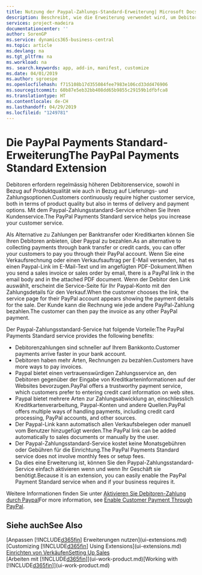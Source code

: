 ```yaml
---
title: Nutzung der Paypal-Zahlungs-Standard-Erweiterung| Microsoft Docs
description: Beschreibt, wie die Erweiterung verwendet wird, um Debitoren zu aktivieren, um Zahlungen mit Paypal zu leisten.
services: project-madeira
documentationcenter: ''
author: SorenGP
ms.service: dynamics365-business-central
ms.topic: article
ms.devlang: na
ms.tgt_pltfrm: na
ms.workload: na
ms. search.keywords: app, add-in, manifest, customize
ms.date: 04/01/2019
ms.author: sgroespe
ms.openlocfilehash: f715108b17d355084fee7983e106cd33dd476906
ms.sourcegitcommit: 60b87e5eb32bb408dd65b9855c29159b1dfbfca8
ms.translationtype: HT
ms.contentlocale: de-CH
ms.lasthandoff: 04/29/2019
ms.locfileid: "1249781"
---
```

# <a name="the-paypal-payments-standard-extension"></a><span data-ttu-id="c77ec-103">Die PayPal Payments Standard-Erweiterung</span><span class="sxs-lookup"><span data-stu-id="c77ec-103">The PayPal Payments Standard Extension</span></span>
<span data-ttu-id="c77ec-104">Debitoren erfordern regelmässig höheren Debitorenservice, sowohl in Bezug auf Produktqualität wie auch in Bezug auf Lieferungs- und Zahlungsoptionen.</span><span class="sxs-lookup"><span data-stu-id="c77ec-104">Customers continuously require higher customer service, both in terms of product quality but also in terms of delivery and payment options.</span></span> <span data-ttu-id="c77ec-105">Mit dem Paypal-Zahlungsstandard-Service erhöhen Sie Ihren Kundenservice.</span><span class="sxs-lookup"><span data-stu-id="c77ec-105">The PayPal Payments Standard service helps you increase your customer service.</span></span>

<span data-ttu-id="c77ec-106">Als Alternative zu Zahlungen per Banktransfer oder Kreditkarten können Sie Ihren Debitoren anbieten, über Paypal zu bezahlen.</span><span class="sxs-lookup"><span data-stu-id="c77ec-106">As an alternative to collecting payments through bank transfer or credit cards, you can offer your customers to pay you through their PayPal account.</span></span> <span data-ttu-id="c77ec-107">Wenn Sie eine Verkaufsrechnung oder einen Verkaufsauftrag per E-Mail versenden, hat es einen Paypal-Link im E-Mail-Text und im angefügten PDF-Dokument.</span><span class="sxs-lookup"><span data-stu-id="c77ec-107">When you send a sales invoice or sales order by email, there is a PayPal link in the email body and in the attached PDF document.</span></span> <span data-ttu-id="c77ec-108">Wenn der Debitor den Link auswählt, erscheint die Service-Seite für Ihr Paypal-Konto mit den Zahlungsdetails für den Verkauf.</span><span class="sxs-lookup"><span data-stu-id="c77ec-108">When the customer chooses the link, the service page for their PayPal account appears showing the payment details for the sale.</span></span> <span data-ttu-id="c77ec-109">Der Kunde kann die Rechnung wie jede andere PayPal-Zahlung bezahlen.</span><span class="sxs-lookup"><span data-stu-id="c77ec-109">The customer can then pay the invoice as any other PayPal payment.</span></span>

<span data-ttu-id="c77ec-110">Der Paypal-Zahlungsstandard-Service hat folgende Vorteile:</span><span class="sxs-lookup"><span data-stu-id="c77ec-110">The PayPal Payments Standard service provides the following benefits:</span></span>

* <span data-ttu-id="c77ec-111">Debitorenzahlungen sind schneller auf Ihrem Bankkonto.</span><span class="sxs-lookup"><span data-stu-id="c77ec-111">Customer payments arrive faster in your bank account.</span></span>
* <span data-ttu-id="c77ec-112">Debitoren haben mehr Arten, Rechnungen zu bezahlen.</span><span class="sxs-lookup"><span data-stu-id="c77ec-112">Customers have more ways to pay invoices.</span></span>
* <span data-ttu-id="c77ec-113">Paypal bietet einen vertrauenswürdigen Zahlungsservice an, den Debitoren gegenüber der Eingabe von Kreditkarteninformationen auf der Websites bevorzugen.</span><span class="sxs-lookup"><span data-stu-id="c77ec-113">PayPal offers a trustworthy payment service, which customers prefer to entering credit card information on web sites.</span></span>
* <span data-ttu-id="c77ec-114">Paypal bietet mehrere Arten zur Zahlungsabwicklung an, einschliesslich Kreditkartenverarbeitung, Paypal-Konten und andere Quellen.</span><span class="sxs-lookup"><span data-stu-id="c77ec-114">PayPal offers multiple ways of handling payments, including credit card processing, PayPal accounts, and other sources.</span></span>
* <span data-ttu-id="c77ec-115">Der Paypal-Link kann automatisch allen Verkaufsbelegen oder manuell vom Benutzer hinzugefügt werden.</span><span class="sxs-lookup"><span data-stu-id="c77ec-115">The PayPal link can be added automatically to sales documents or manually by the user.</span></span>
* <span data-ttu-id="c77ec-116">Der Paypal-Zahlungsstandard-Service kostet keine Monatsgebühren oder Gebühren für die Einrichtung.</span><span class="sxs-lookup"><span data-stu-id="c77ec-116">The PayPal Payments Standard service does not involve monthly fees or setup fees.</span></span>
* <span data-ttu-id="c77ec-117">Da dies eine Erweiterung ist, können Sie den Paypal-Zahlungsstandard-Service einfach aktivieren wenn und wenn Ihr Geschäft sie benötigt.</span><span class="sxs-lookup"><span data-stu-id="c77ec-117">Because it is an extension, you can easily enable the PayPal Payment Standard service when and if your business requires it.</span></span>  

<span data-ttu-id="c77ec-118">Weitere Informationen finden Sie unter [Aktivieren Sie Debitoren-Zahlung durch Paypal](sales-how-enable-payment-service-extensions.md)</span><span class="sxs-lookup"><span data-stu-id="c77ec-118">For more information, see [Enable Customer Payment Through PayPal](sales-how-enable-payment-service-extensions.md).</span></span>

## <a name="see-also"></a><span data-ttu-id="c77ec-119">Siehe auch</span><span class="sxs-lookup"><span data-stu-id="c77ec-119">See Also</span></span>
<span data-ttu-id="c77ec-120">[Anpassen [!INCLUDE[d365fin](includes/d365fin_md.md)] Erweiterungen nutzen](ui-extensions.md)</span><span class="sxs-lookup"><span data-stu-id="c77ec-120">[Customizing [!INCLUDE[d365fin](includes/d365fin_md.md)] Using Extensions](ui-extensions.md)</span></span>  
[<span data-ttu-id="c77ec-121">Einrichten von Verkäufen</span><span class="sxs-lookup"><span data-stu-id="c77ec-121">Setting Up Sales</span></span>](sales-setup-sales.md)  
<span data-ttu-id="c77ec-122">[Arbeiten mit [!INCLUDE[d365fin](includes/d365fin_md.md)]](ui-work-product.md)</span><span class="sxs-lookup"><span data-stu-id="c77ec-122">[Working with [!INCLUDE[d365fin](includes/d365fin_md.md)]](ui-work-product.md)</span></span>
